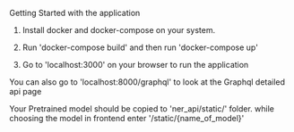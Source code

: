 Getting Started with the application

1. Install docker and docker-compose on your system.

2. Run 'docker-compose build' and then run 'docker-compose up'

3. Go to 'localhost:3000' on your browser to run the application

  You can also go to 'localhost:8000/graphql' to look at the Graphql detailed api page
  
Your Pretrained model should be copied to 'ner_api/static/' folder. while choosing the model in frontend enter '/static/{name_of_model}'
